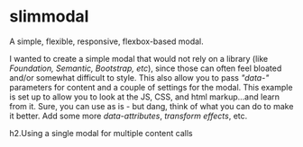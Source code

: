 # slimmodal
A simple, flexible, responsive, flexbox-based modal. 

I wanted to create a simple modal that would not rely on a library (like <em>Foundation, Semantic, Bootstrap, etc</em>), since those can often feel bloated and/or somewhat difficult to style. This also allow you to pass <em>"data-"</em> parameters for content and a couple of settings for the modal. This example is set up to allow you to look at the JS, CSS, and html markup...and learn from it. Sure, you can use as is - but dang, think of what you can do to make it better. Add some more <em>data-attributes</em>, <em>transform effects</em>, etc. 

h2.Using a single modal for multiple content calls
